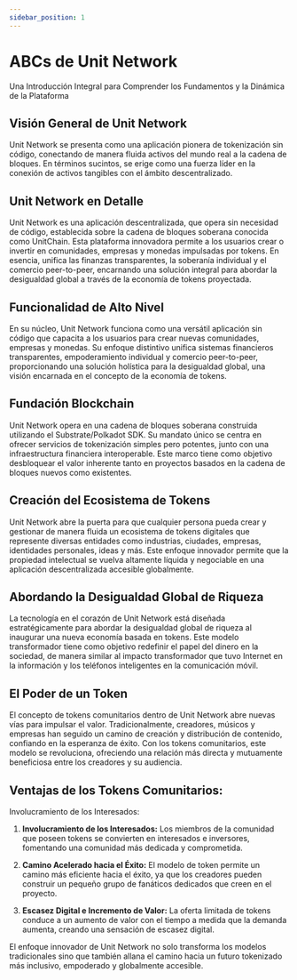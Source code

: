 ```yaml
---
sidebar_position: 1
---
```


# ABCs de Unit Network

Una Introducción Integral para Comprender los Fundamentos y la Dinámica de la Plataforma

## Visión General de Unit Network

Unit Network se presenta como una aplicación pionera de tokenización sin código, conectando de manera fluida activos del mundo real a la cadena de bloques. En términos sucintos, se erige como una fuerza líder en la conexión de activos tangibles con el ámbito descentralizado.

## Unit Network en Detalle

Unit Network es una aplicación descentralizada, que opera sin necesidad de código, establecida sobre la cadena de bloques soberana conocida como UnitChain. Esta plataforma innovadora permite a los usuarios crear o invertir en comunidades, empresas y monedas impulsadas por tokens. En esencia, unifica las finanzas transparentes, la soberanía individual y el comercio peer-to-peer, encarnando una solución integral para abordar la desigualdad global a través de la economía de tokens proyectada.

## Funcionalidad de Alto Nivel

En su núcleo, Unit Network funciona como una versátil aplicación sin código que capacita a los usuarios para crear nuevas comunidades, empresas y monedas. Su enfoque distintivo unifica sistemas financieros transparentes, empoderamiento individual y comercio peer-to-peer, proporcionando una solución holística para la desigualdad global, una visión encarnada en el concepto de la economía de tokens.

## Fundación Blockchain

Unit Network opera en una cadena de bloques soberana construida utilizando el Substrate/Polkadot SDK. Su mandato único se centra en ofrecer servicios de tokenización simples pero potentes, junto con una infraestructura financiera interoperable. Este marco tiene como objetivo desbloquear el valor inherente tanto en proyectos basados en la cadena de bloques nuevos como existentes.

## Creación del Ecosistema de Tokens

Unit Network abre la puerta para que cualquier persona pueda crear y gestionar de manera fluida un ecosistema de tokens digitales que represente diversas entidades como industrias, ciudades, empresas, identidades personales, ideas y más. Este enfoque innovador permite que la propiedad intelectual se vuelva altamente líquida y negociable en una aplicación descentralizada accesible globalmente.

## Abordando la Desigualdad Global de Riqueza

La tecnología en el corazón de Unit Network está diseñada estratégicamente para abordar la desigualdad global de riqueza al inaugurar una nueva economía basada en tokens. Este modelo transformador tiene como objetivo redefinir el papel del dinero en la sociedad, de manera similar al impacto transformador que tuvo Internet en la información y los teléfonos inteligentes en la comunicación móvil.

## El Poder de un Token

El concepto de tokens comunitarios dentro de Unit Network abre nuevas vías para impulsar el valor. Tradicionalmente, creadores, músicos y empresas han seguido un camino de creación y distribución de contenido, confiando en la esperanza de éxito. Con los tokens comunitarios, este modelo se revoluciona, ofreciendo una relación más directa y mutuamente beneficiosa entre los creadores y su audiencia.

## Ventajas de los Tokens Comunitarios:

Involucramiento de los Interesados:

1. **Involucramiento de los Interesados:**
   Los miembros de la comunidad que poseen tokens se convierten en interesados e inversores, fomentando una comunidad más dedicada y comprometida.

2. **Camino Acelerado hacia el Éxito:**
   El modelo de token permite un camino más eficiente hacia el éxito, ya que los creadores pueden construir un pequeño grupo de fanáticos dedicados que creen en el proyecto.

3. **Escasez Digital e Incremento de Valor:**
   La oferta limitada de tokens conduce a un aumento de valor con el tiempo a medida que la demanda aumenta, creando una sensación de escasez digital.

El enfoque innovador de Unit Network no solo transforma los modelos tradicionales sino que también allana el camino hacia un futuro tokenizado más inclusivo, empoderado y globalmente accesible.
